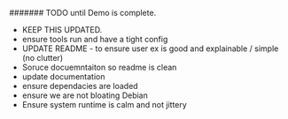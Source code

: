 ####### TODO until Demo is complete. 
- KEEP THIS UPDATED. 
- ensure tools run and have a tight config
- UPDATE README - to ensure user ex is good and explainable / simple (no clutter)
- Soruce docuemntaiton so readme is clean
- update documentation
- ensure dependacies are loaded
- ensure we are not bloating Debian
- Ensure system runtime is calm and not jittery